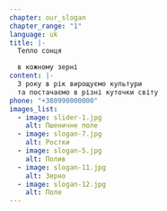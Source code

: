 ```yaml
---
chapter: our_slogan
chapter_range: "1"
language: uk
title: |-
  Тепло сонця

  в кожному зерні
content: |-
  З року в рік вирощуємо культури
  та постачаємо в різні куточки світу
phone: "+380990000000"
images_list:
  - image: slider-1.jpg
    alt: Пшеничне поле
  - image: slogan-7.jpg
    alt: Ростки
  - image: slogan-5.jpg
    alt: Полив
  - image: slogan-11.jpg
    alt: Зерно
  - image: slogan-12.jpg
    alt: Поле
---
```

